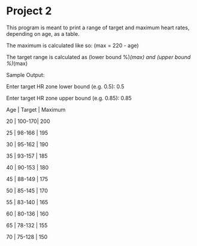 # Project 2

This program is meant to print a range of target and maximum heart rates, depending on age, as a table.

The maximum is calculated like so: (max = 220 - age)

The target range is calculated as (lower bound %)*(max) and (upper bound %)*(max)

Sample Output:

Enter target HR zone lower bound (e.g. 0.5): 0.5 

Enter target HR zone upper bound (e.g. 0.85): 0.85 

Age |     Target |  Maximum 

20  |     100-170| 200 

25  |     98-166 | 195 

30  |     95-162 | 190 

35  |     93-157 | 185 

40  |     90-153 | 180 

45  |     88-149 | 175 

50  |     85-145 | 170 

55  |     83-140 | 165 

60  |     80-136 | 160 

65  |     78-132 | 155 

70  |     75-128 | 150
